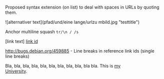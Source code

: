 Proposed syntax extension (on list) to deal with spaces in URLs by quoting them.

![alternativer text](pfad/und/eine lange/urlzu mbild.jpg "testtitle")

Anchor multiline squash ```tr/\n / /s```

[link 
text] [link
id]

[link id]: /someurl/

http://bugs.debian.org/459885 - Line breaks in reference link ids (single line breaks)

Bla, bla, bla, bla, bla, bla, bla, bla, bla, bla bla. This is [my  
University][].

  [my university]: http://www.ua.es

